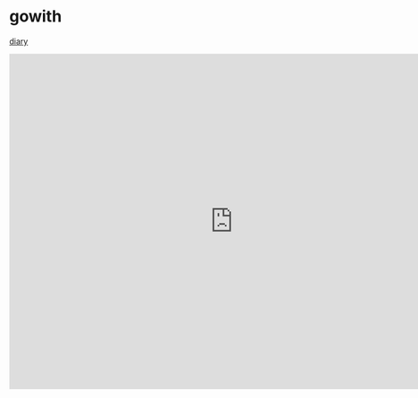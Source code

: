 # gowith



[diary](https://calendar.google.com/calendar/embed?src=dokg7b330q0c9ek15dli6npfv0%40group.calendar.google.com&ctz=Asia%2FJerusalem)

<iframe src="https://calendar.google.com/calendar/embed?src=dokg7b330q0c9ek15dli6npfv0%40group.calendar.google.com&ctz=Asia%2FJerusalem" style="border: 0" width="800" height="600" frameborder="0" scrolling="no"></iframe>
